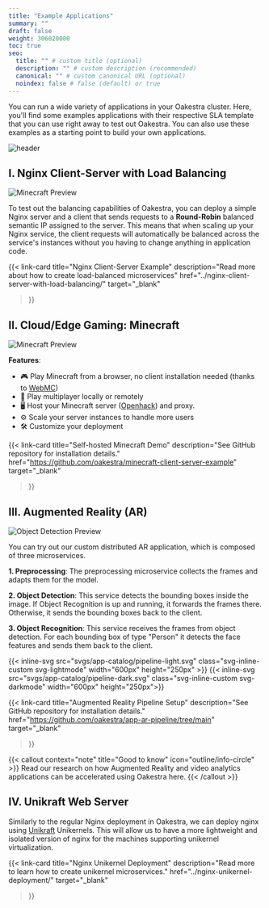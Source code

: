 ```yaml
---
title: "Example Applications"
summary: ""
draft: false
weight: 306020000
toc: true
seo:
  title: "" # custom title (optional)
  description: "" # custom description (recommended)
  canonical: "" # custom canonical URL (optional)
  noindex: false # false (default) or true
---
```

You can run a wide variety of applications in your Oakestra cluster.
Here, you'll find some examples applications with their respective SLA template that you can use right away to test out Oakestra. You can also use these examples as a starting point to build your own applications.

![header](header.png)


## I. Nginx Client-Server with Load Balancing
![Minecraft Preview](balancing.png)

To test out the balancing capabilities of Oakestra, you can deploy a simple Nginx server and a client that sends requests to a **Round-Robin** balanced semantic IP assigned to the server. This means that when scaling up your Nginx service, the client requests will automatically be balanced across the service's instances without you having to change anything in application code.

{{< link-card
 title="Nginx Client-Server Example"
 description="Read more about how to create load-balanced microservices"
 href="../nginx-client-server-with-load-balancing/"
 target="_blank"
>}}

## II. Cloud/Edge Gaming: Minecraft 
![Minecraft Preview](minecraft-full.png)

**Features**:
- 🎮 Play Minecraft from a browser, no client installation needed (thanks to [WebMC](https://github.com/michaljaz/webmc))
- 👭 Play multiplayer locally or remotely 
- 🖥️ Host your Minecraft server ([Openhack](https://github.com/noelbundick/minecraft-server)) and proxy. 
- ⚙️ Scale your server instances to handle more users
- 🛠️ Customize your deployment 

{{< link-card
 title="Self-hosted Minecraft Demo"
 description="See GitHub repository for installation details."
 href="https://github.com/oakestra/minecraft-client-server-example"
 target="_blank"
>}}

## III. Augmented Reality (AR)
![Object Detection Preview](ar-demo.gif)

You can try out our custom distributed AR application, which is composed of three microservices. 

**1. Preprocessing**: The preprocessing microservice collects the frames and adapts them for the model.

**2. Object Detection**: This service detects the bounding boxes inside the image. If Object Recognition is up and running, it forwards the frames there. Otherwise, it sends the bounding boxes back to the client.

**3. Object Recognition**: This service receives the frames from object detection. For each bounding box of type "Person" it detects the face features and sends them back to the client.

{{< inline-svg src="svgs/app-catalog/pipeline-light.svg" class="svg-inline-custom svg-lightmode" width="600px" height="250px" >}}
{{< inline-svg src="svgs/app-catalog/pipeline-dark.svg" class="svg-inline-custom svg-darkmode" width="600px" height="250px">}}

{{< link-card
 title="Augmented Reality Pipeline Setup"
 description="See GitHub repository for installation details."
 href="https://github.com/oakestra/app-ar-pipeline/tree/main"
 target="_blank"
>}}

{{< callout context="note" title="Good to know" icon="outline/info-circle" >}}
Read our research on how Augmented Reality and video analytics applications can be accelerated using Oakestra here. 
{{< /callout >}}

## IV. Unikraft Web Server

Similarly to the regular Nginx deployment in Oakestra, we can deploy nginx using [Unikraft](https://unikraft.org) Unikernels. This will allow us to have a more lightweight and isolated version of nginx for the machines supporting unikernel virtualization.

{{< link-card
 title="Nginx Unikernel Deployment"
 description="Read more to learn how to create unikernel microservices."
 href="../nginx-unikernel-deployment/"
 target="_blank"
>}}

